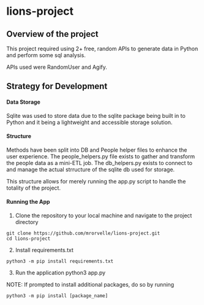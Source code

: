 # lions-project

## Overview of the project
This project required using 2+ free, random APIs to generate data in Python and perform some sql analysis.

APIs used were RandomUser and Agify.

## Strategy for Development

#### Data Storage
Sqlite was used to store data due to the sqlite package being built in to Python and it being a lightweight and accessible storage solution.

#### Structure
Methods have been split into DB and People helper files to enhance the user experience. The people_helpers.py file exists to gather and transform the people data as a mini-ETL job. The db_helpers.py exists to connect to and manage the actual strructure of the sqlite db used for storage.

This structure allows for merely running the app.py script to handle the totality of the project.

#### Running the App
1. Clone the repository to your local machine and navigate to the project directory
```
git clone https://github.com/mrorvelle/lions-project.git
cd lions-project
```
2. Install requirements.txt
```
python3 -m pip install requirements.txt
```
3. Run the application
python3 app.py

NOTE: If prompted to install additional packages, do so by running
```
python3 -m pip install [package_name]
```